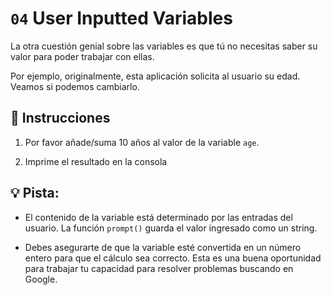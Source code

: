 # `04` User Inputted Variables

La otra cuestión genial sobre las variables es que tú no necesitas saber su valor para poder trabajar con ellas.

Por ejemplo, originalmente, esta aplicación solicita al usuario su edad. Veamos si podemos cambiarlo.

## 📝  Instrucciones

1. Por favor añade/suma 10 años al valor de la variable `age`. 

2. Imprime el resultado en la consola


## 💡 Pista:

+ El contenido de la variable está determinado por las entradas del usuario. La función `prompt()` guarda el valor ingresado como un string. 

+ Debes asegurarte de que la variable esté convertida en un número entero para que el cálculo sea correcto. Esta es una buena oportunidad para trabajar tu capacidad para resolver problemas buscando en Google.